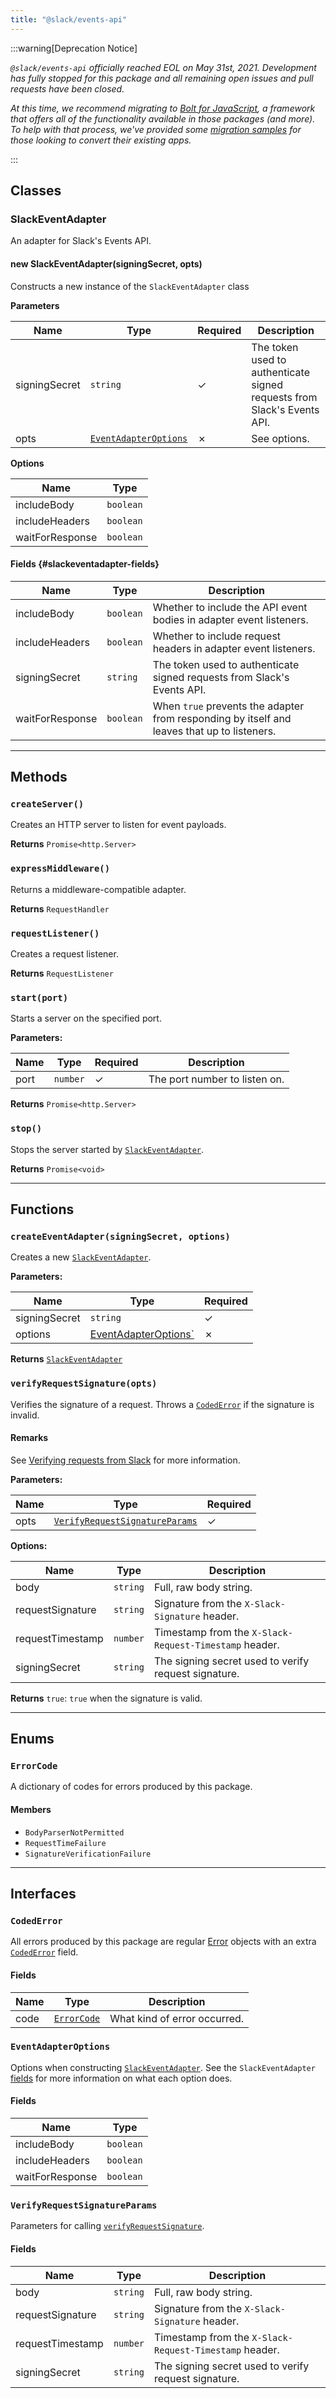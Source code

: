 ```yaml
---
title: "@slack/events-api"
---
```


:::warning[Deprecation Notice]

_`@slack/events-api` officially reached EOL on May 31st, 2021. Development has fully stopped for this package and all remaining open issues and pull requests have been closed._

_At this time, we recommend migrating to [Bolt for JavaScript](https://github.com/slackapi/bolt-js), a framework that offers all of the functionality available in those packages (and more). To help with that process, we've provided some [migration samples](/tutorials/migrating-to-v6) for those looking to convert their existing apps._

:::

## Classes

### SlackEventAdapter

An adapter for Slack's Events API.

#### new SlackEventAdapter(signingSecret, opts)

Constructs a new instance of the `SlackEventAdapter` class

**Parameters**

| Name | Type | Required | Description |
| --- | --- | --- | --- |
| signingSecret | `string` | ✓   | The token used to authenticate signed requests from Slack's Events API. |
| opts | [`EventAdapterOptions`](#eventadapteroptions) | ✗   | See options. |

**Options**

| Name | Type |
| --- | --- |
| includeBody | `boolean` |
| includeHeaders | `boolean` |
| waitForResponse | `boolean` |

#### Fields {#slackeventadapter-fields}

| Name | Type | Description |
| --- | --- | --- |
| includeBody | `boolean` | Whether to include the API event bodies in adapter event listeners. |
| includeHeaders | `boolean` | Whether to include request headers in adapter event listeners. |
| signingSecret | `string` | The token used to authenticate signed requests from Slack's Events API. |
| waitForResponse | `boolean` | When `true` prevents the adapter from responding by itself and leaves that up to listeners. |

---

## Methods

### `createServer()`

Creates an HTTP server to listen for event payloads.

**Returns** `Promise<http.Server>`

### `expressMiddleware()`

Returns a middleware-compatible adapter.

**Returns** `RequestHandler`

### `requestListener()`

Creates a request listener.

**Returns** `RequestListener`

### `start(port)`

Starts a server on the specified port.

**Parameters:**

| Name | Type | Required | Description |
| --- | --- | --- | --- |
| port | `number` | ✓   | The port number to listen on. |

**Returns** `Promise<http.Server>`

### `stop()`

Stops the server started by [`SlackEventAdapter`](#slackeventadapter).

**Returns** `Promise<void>`

---

## Functions

### `createEventAdapter(signingSecret, options)`

Creates a new [`SlackEventAdapter`](#slackeventadapter).

**Parameters:**

| Name | Type | Required |
| --- | --- | --- |
| signingSecret | `string` | ✓   |
| options | [EventAdapterOptions`](#eventadapteroptions) | ✗   |

**Returns** [`SlackEventAdapter`](#slackeventadapter)

### `verifyRequestSignature(opts)`

Verifies the signature of a request. Throws a [`CodedError`](#codederror) if the signature is invalid.

#### Remarks

See [Verifying requests from Slack](https://api.slack.com/docs/verifying-requests-from-slack#sdk\_support) for more information.

**Parameters:**

| Name | Type | Required |
| --- | --- | --- |
| opts | [`VerifyRequestSignatureParams`](#verifyrequestsignatureparams) | ✓   |

**Options:**

| Name | Type | Description |
| --- | --- | --- |
| body | `string` | Full, raw body string. |
| requestSignature | `string` | Signature from the `X-Slack-Signature` header. |
| requestTimestamp | `number` | Timestamp from the `X-Slack-Request-Timestamp` header. |
| signingSecret | `string` | The signing secret used to verify request signature. |

**Returns** `true`: `true` when the signature is valid.

---

## Enums

### `ErrorCode`

A dictionary of codes for errors produced by this package.

#### Members

*   `BodyParserNotPermitted`
*   `RequestTimeFailure`
*   `SignatureVerificationFailure`

---

## Interfaces

### `CodedError`

All errors produced by this package are regular [Error](https://developer.mozilla.org/en-US/docs/Web/JavaScript/Reference/Global_Objects/Error) objects with an extra [`CodedError`](#codederror) field.

#### Fields

| Name | Type | Description |
| --- | --- | --- |
| code | [`ErrorCode`](#errorcode) | What kind of error occurred. |

### `EventAdapterOptions`

Options when constructing [`SlackEventAdapter`](#slackeventadapter). See the `SlackEventAdapter` [fields](#slackeventadapter-fields) for more information on what each option does.

#### Fields

| Name | Type |
| --- | --- |
| includeBody | `boolean` |
| includeHeaders | `boolean` |
| waitForResponse | `boolean` |

### `VerifyRequestSignatureParams`

Parameters for calling [`verifyRequestSignature`](#verifyrequestsignature).

#### Fields

| Name | Type | Description |
| --- | --- | --- |
| body | `string` | Full, raw body string. |
| requestSignature | `string` | Signature from the `X-Slack-Signature` header. |
| requestTimestamp | `number` | Timestamp from the `X-Slack-Request-Timestamp` header. |
| signingSecret | `string` | The signing secret used to verify request signature. |